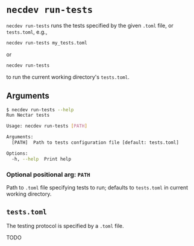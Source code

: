 # `necdev run-tests`

`necdev run-tests` runs the tests specified by the given `.toml` file, or `tests.toml`, e.g.,

```bash
necdev run-tests my_tests.toml
```

or

```bash
necdev run-tests
```

to run the current working directory's `tests.toml`.

## Arguments

```bash
$ necdev run-tests --help
Run Nectar tests

Usage: necdev run-tests [PATH]

Arguments:
  [PATH]  Path to tests configuration file [default: tests.toml]

Options:
  -h, --help  Print help
```

### Optional positional arg: `PATH`

Path to `.toml` file specifying tests to run; defaults to `tests.toml` in current working directory.

## `tests.toml`

The testing protocol is specified by a `.toml` file.

TODO
